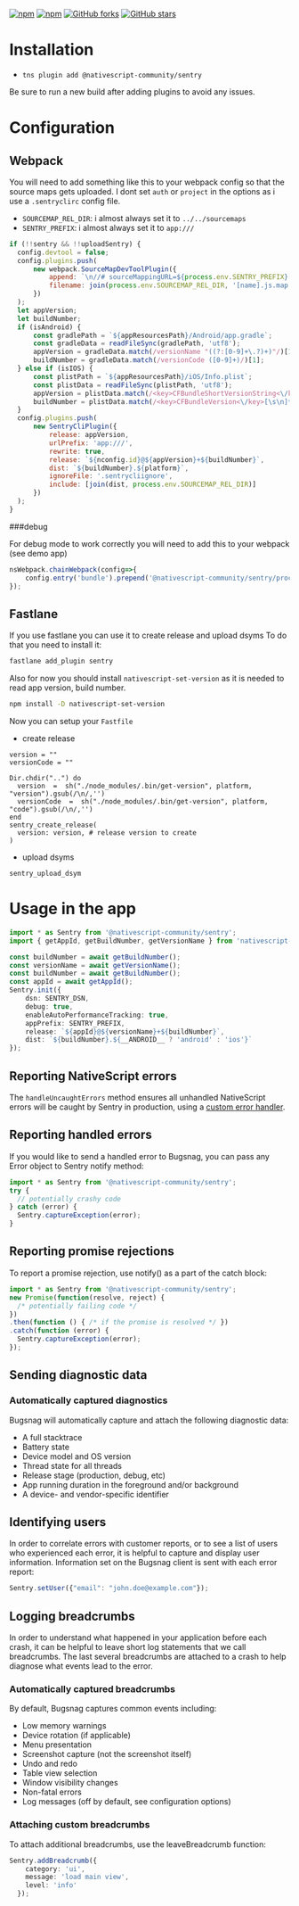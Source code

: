 [![npm](https://img.shields.io/npm/v/@nativescript-community/sentry.svg)](https://www.npmjs.com/package/@nativescript-community/sentry)
[![npm](https://img.shields.io/npm/dt/@nativescript-community/sentry.svg?label=npm%20downloads)](https://www.npmjs.com/package/@nativescript-community/sentry)
[![GitHub forks](https://img.shields.io/github/forks/nativescript-community/sentry.svg)](https://github.com/nativescript-community/sentry/network)
[![GitHub stars](https://img.shields.io/github/stars/nativescript-community/sentry.svg)](https://github.com/nativescript-community/sentry/stargazers)

# Installation

* `tns plugin add @nativescript-community/sentry`

Be sure to run a new build after adding plugins to avoid any issues.

# Configuration

## Webpack 

You will need to add something like this to your webpack config so that the source maps gets uploaded. I dont set `auth` or `project` in the options as i use a `.sentryclirc` config file.
* `SOURCEMAP_REL_DIR`: i almost always set it to `../../sourcemaps`
* `SENTRY_PREFIX`: i almost always set it to `app:///`
```javascript
if (!!sentry && !!uploadSentry) {
  config.devtool = false;
  config.plugins.push(
      new webpack.SourceMapDevToolPlugin({
          append: `\n//# sourceMappingURL=${process.env.SENTRY_PREFIX}[name].js.map`,
          filename: join(process.env.SOURCEMAP_REL_DIR, '[name].js.map')
      })
  );
  let appVersion;
  let buildNumber;
  if (isAndroid) {
      const gradlePath = `${appResourcesPath}/Android/app.gradle`;
      const gradleData = readFileSync(gradlePath, 'utf8');
      appVersion = gradleData.match(/versionName "((?:[0-9]+\.?)+)"/)[1];
      buildNumber = gradleData.match(/versionCode ([0-9]+)/)[1];
  } else if (isIOS) {
      const plistPath = `${appResourcesPath}/iOS/Info.plist`;
      const plistData = readFileSync(plistPath, 'utf8');
      appVersion = plistData.match(/<key>CFBundleShortVersionString<\/key>[\s\n]*<string>(.*?)<\/string>/)[1];
      buildNumber = plistData.match(/<key>CFBundleVersion<\/key>[\s\n]*<string>([0-9]*)<\/string>/)[1];
  }
  config.plugins.push(
      new SentryCliPlugin({
          release: appVersion,
          urlPrefix: 'app:///',
          rewrite: true,
          release: `${nconfig.id}@${appVersion}+${buildNumber}`,
          dist: `${buildNumber}.${platform}`,
          ignoreFile: '.sentrycliignore',
          include: [join(dist, process.env.SOURCEMAP_REL_DIR)]
      })
  );
}
```

###debug 

For debug mode to work correctly you will need to add this to your webpack (see demo app)

```js
nsWebpack.chainWebpack(config=>{
    config.entry('bundle').prepend('@nativescript-community/sentry/process');
});
```

## Fastlane

If you use fastlane you can use it to create release and upload dsyms
To do that you need to install it:
```sh
fastlane add_plugin sentry
```
Also for now you should install `nativescript-set-version` as it is needed to read app version, build number.
```sh
npm install -D nativescript-set-version
```

Now you can setup your `Fastfile`
* create release 
```
version = ""
versionCode = ""

Dir.chdir("..") do
  version  =  sh("./node_modules/.bin/get-version", platform, "version").gsub(/\n/,'')
  versionCode  =  sh("./node_modules/.bin/get-version", platform, "code").gsub(/\n/,'')
end
sentry_create_release(
  version: version, # release version to create
)
```

* upload dsyms
```
sentry_upload_dsym
```

# Usage in the app

```typescript
import * as Sentry from '@nativescript-community/sentry';
import { getAppId, getBuildNumber, getVersionName } from 'nativescript-extendedinfo';

const buildNumber = await getBuildNumber();
const versionName = await getVersionName();
const buildNumber = await getBuildNumber();
const appId = await getAppId();
Sentry.init({
    dsn: SENTRY_DSN,
    debug: true,
    enableAutoPerformanceTracking: true,
    appPrefix: SENTRY_PREFIX,
    release: `${appId}@${versionName}+${buildNumber}`,
    dist: `${buildNumber}.${__ANDROID__ ? 'android' : 'ios'}`
});
```

## Reporting NativeScript errors

The `handleUncaughtErrors` method ensures all unhandled NativeScript errors will be caught by Sentry in production, using a [custom error handler](https://docs.nativescript.org/core-concepts/error-handling).


## Reporting handled errors

If you would like to send a handled error to Bugsnag, you can pass any Error object to Sentry notify method:
```typescript
import * as Sentry from '@nativescript-community/sentry';
try {
  // potentially crashy code
} catch (error) {
  Sentry.captureException(error);
}
```

## Reporting promise rejections

To report a promise rejection, use notify() as a part of the catch block:

```typescript
import * as Sentry from '@nativescript-community/sentry';
new Promise(function(resolve, reject) {
  /* potentially failing code */
})
.then(function () { /* if the promise is resolved */ })
.catch(function (error) {
  Sentry.captureException(error);
});
```

## Sending diagnostic data

### Automatically captured diagnostics

Bugsnag will automatically capture and attach the following diagnostic data:

* A full stacktrace
* Battery state
* Device model and OS version
* Thread state for all threads
* Release stage (production, debug, etc)
* App running duration in the foreground and/or background
* A device- and vendor-specific identifier


## Identifying users

In order to correlate errors with customer reports, or to see a list of users who experienced each error, it is helpful to capture and display user information. Information set on the Bugsnag client is sent with each error report:

```typescript
Sentry.setUser({"email": "john.doe@example.com"});
```

## Logging breadcrumbs

In order to understand what happened in your application before each crash, it can be helpful to leave short log statements that we call breadcrumbs. The last several breadcrumbs are attached to a crash to help diagnose what events lead to the error.

### Automatically captured breadcrumbs

By default, Bugsnag captures common events including:

* Low memory warnings
* Device rotation (if applicable)
* Menu presentation
* Screenshot capture (not the screenshot itself)
* Undo and redo
* Table view selection
*  Window visibility changes
* Non-fatal errors
* Log messages (off by default, see configuration options)

### Attaching custom breadcrumbs

To attach additional breadcrumbs, use the leaveBreadcrumb function:

```typescript
Sentry.addBreadcrumb({
    category: 'ui',
    message: 'load main view',
    level: 'info'
  });
```
